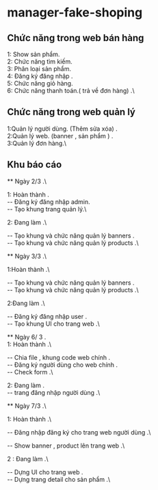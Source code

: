 # manager-fake-shoping

## Chức năng trong web bán hàng

1: Show sản phẩm. \
2: Chức năng tìm kiếm. \
3: Phân loại sản phẩm. \
4: Đăng ký đăng nhập . \
5: Chức năng giỏ hàng. \
6: Chức năng thanh toán.( trả về đơn hàng) .\

## Chức năng trong web quản lý

1:Quản lý người dùng. (Thêm sửa xóa) .\
2:Quản lý web. (banner , sản phẩm ) .\
3:Quản lý đơn hàng.\

## Khu báo cáo

\*\* Ngày 2/3 .\

1: Hoàn thành .\
-- Đăng ký đăng nhập admin.\
-- Tạo khung trang quản lý.\

2: Đang làm .\

-- Tạo khung và chức năng quản lý banners .\
-- Tạo khung và chức năng quản lý products .\

\*\* Ngày 3/3 .\

1:Hoàn thành .\

-- Tạo khung và chức năng quản lý banners .\
-- Tạo khung và chức năng quản lý products .\

2:Đang làm .\

-- Đăng ký đăng nhập user .\
-- Tạo khung UI cho trang web .\

\*\* Ngày 6/ 3 .\
1: Hoàn thành .\

-- Chia file , khung code web chính .\
-- Đăng ký người dùng cho web chính .\
-- Check form .\

2: Đang làm .\
-- trang đăng nhập người dùng .\

\*\* Ngày 7/3 .\

1: Hoàn thành .\

-- Đăng nhập đăng ký cho trang web người dùng .\

-- Show banner , product lên trang web .\

2 : Đang làm .\

-- Dựng UI cho trang web .\
 -- Dựng trang detail cho sản phẩm .\
